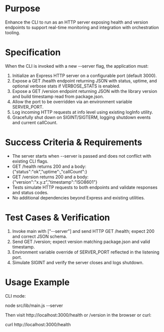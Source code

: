 # Purpose
Enhance the CLI to run as an HTTP server exposing health and version endpoints to support real-time monitoring and integration with orchestration tooling.

# Specification

When the CLI is invoked with a new --server flag, the application must:

1. Initialize an Express HTTP server on a configurable port (default 3000).
2. Expose a GET /health endpoint returning JSON with status, uptime, and optional verbose stats if VERBOSE_STATS is enabled.
3. Expose a GET /version endpoint returning JSON with the library version and build timestamp read from package.json.
4. Allow the port to be overridden via an environment variable SERVER_PORT.
5. Log incoming HTTP requests at info level using existing logInfo utility.
6. Gracefully shut down on SIGINT/SIGTERM, logging shutdown events and current callCount.

# Success Criteria & Requirements

- The server starts when --server is passed and does not conflict with existing CLI flags.
- GET /health returns 200 and a body: {"status":"ok","uptime":<seconds>,"callCount":<number>}
- GET /version returns 200 and a body: {"version":"x.y.z","timestamp":"ISO8601"}
- Tests simulate HTTP requests to both endpoints and validate responses and status codes.
- No additional dependencies beyond Express and existing utilities.

# Test Cases & Verification

1. Invoke main with ["--server"] and send HTTP GET /health; expect 200 and correct JSON schema.
2. Send GET /version; expect version matching package.json and valid timestamp.
3. Environment variable override of SERVER_PORT reflected in the listening port.
4. Simulate SIGINT and verify the server closes and logs shutdown.

# Usage Example

CLI mode:

  node src/lib/main.js --server

Then visit http://localhost:3000/health or /version in the browser or curl:

  curl http://localhost:3000/health

